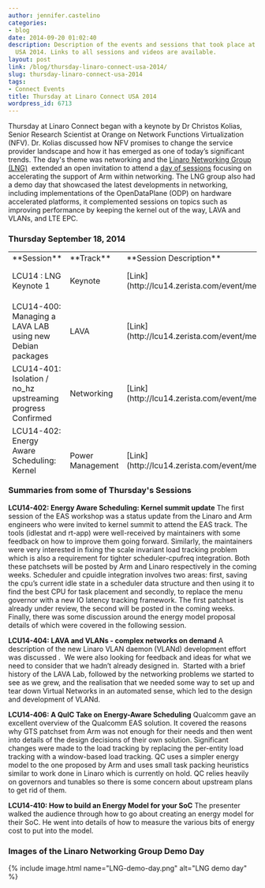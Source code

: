 ```yaml
---
author: jennifer.castelino
categories:
- blog
date: 2014-09-20 01:02:40
description: Description of the events and sessions that took place at Linaro Connect
  USA 2014. Links to all sessions and videos are available.
layout: post
link: /blog/thursday-linaro-connect-usa-2014/
slug: thursday-linaro-connect-usa-2014
tags:
- Connect Events
title: Thursday at Linaro Connect USA 2014
wordpress_id: 6713
---
```


Thursday at Linaro Connect began with a keynote by Dr Christos Kolias, Senior Research Scientist at Orange on Network Functions Virtualization (NFV). Dr. Kolias discussed how NFV promises to change the service provider landscape and how it has emerged as one of today’s significant trends. The day's theme was networking and the [Linaro Networking Group (LNG)](https://wiki-archive.linaro.org/LNG)  extended an open invitation to attend a [day of sessions](https://connect.linaro.org/lcu14/) focusing on accelerating the support of Arm within networking. The LNG group also had a demo day that showcased the latest developments in networking, including implementations of the OpenDataPlane (ODP) on hardware accelerated platforms, it complemented sessions on topics such as improving performance by keeping the kernel out of the way, LAVA and VLANs, and LTE EPC.


### **Thursday September 18, 2014**


<table width="1008" style="height: 450px;" >
<tbody >
<tr >

<td width="35%" markdown="1">
**Session**
</td>

<td width="13%" markdown="1">
**Track**
</td>

<td width="13%" markdown="1">
**Session Description**
</td>

<td width="13%" markdown="1">
**YouTube Video**
</td>

<td width="13%" markdown="1">
**Presentation**
</td>

<td width="13%" markdown="1">
**Video (Linaro Server)**
</td>
</tr>
<tr >

<td markdown="1">
LCU14 : LNG Keynote 1
</td>

<td markdown="1">
Keynote
</td>

<td markdown="1">
[Link](http://lcu14.zerista.com/event/member/137765)
</td>

<td markdown="1">
[Video](https://www.youtube.com/watch?v=tFDnj_342n4&list=UUIVqQKxCyQLJS6xvSmfndLA)
</td>

<td markdown="1">
[Presentation](https://www.slideshare.net/linaroorg/nfv-linaro-conference-sep2014kolias)
</td>

<td markdown="1">
[Link](http://people.linaro.org/linaro-connect/lcu14/videos/09-18-Thursday/LCU14%20-%20LNG%20Keynote%201.mp4)
</td>
</tr>
<tr >

<td markdown="1">

</td>

<td markdown="1">

</td>

<td markdown="1">

</td>

<td markdown="1">

</td>

<td markdown="1">

</td>

<td markdown="1">

</td>
</tr>
<tr >

<td markdown="1">
LCU14-400: Managing a LAVA LAB using new Debian packages
</td>

<td markdown="1">
LAVA
</td>

<td markdown="1">
[Link](http://lcu14.zerista.com/event/member/137767)
</td>

<td markdown="1">
[Video](https://www.youtube.com/watch?v=FzyMPZda9KM&list=UUIVqQKxCyQLJS6xvSmfndLA)
</td>

<td markdown="1">
[Presentation](http://www.slideshare.net/linaroorg/lcu14-400-managing-a-lava-lab-using-new-debian-packages)
</td>

<td markdown="1">
[Link](http://people.linaro.org/linaro-connect/lcu14/videos/09-18-Thursday/LCU14-400-%20Managing%20a%20LAVA%20LAB%20using%20new%20Debian%20packages.mp4)
</td>
</tr>
<tr >

<td markdown="1">
LCU14-401: Isolation / no_hz upstreaming progress Confirmed
</td>

<td markdown="1">
Networking
</td>

<td markdown="1">
[Link](http://lcu14.zerista.com/event/member/137768)
</td>

<td markdown="1">
[Video](https://www.youtube.com/watch?v=j55hcmdP2Ok&list=UUIVqQKxCyQLJS6xvSmfndLA)
</td>

<td markdown="1">
[Presentation](http://www.slideshare.net/linaroorg/lcu14-401-isolation-no-hz-upstreaming-progress)
</td>

<td markdown="1">
[Link](http://people.linaro.org/linaro-connect/lcu14/videos/09-18-Thursday/LCU14-401-%20Isolation%20-%20no_hz%20upstreaming%20progress%20Confirmed.mp4)
</td>
</tr>
<tr >

<td markdown="1">
LCU14-402: Energy Aware Scheduling: Kernel summit update
</td>

<td markdown="1">
Power Management
</td>

<td markdown="1">
[Link](http://lcu14.zerista.com/event/member/137769)
</td>

<td markdown="1">
[Video](https://www.youtube.com/watch?v=UhmfeCqQrxU&list=UUIVqQKxCyQLJS6xvSmfndLA)
</td>

<td markdown="1">
[ Presentation](http://www.slideshare.net/linaroorg/lcu14-402-kernel-summitupdatefinal-39262924)
</td>

<td markdown="1">
[Link](http://people.linaro.org/linaro-connect/lcu14/videos/09-18-Thursday/LCU14-402-%20Energy%20Aware%20Scheduling-%20Kernel%20summit%20update.mp4)
</td>
</tr>
<tr >

<td markdown="1">

</td>

<td markdown="1">

</td>

<td markdown="1">

</td>

<td markdown="1">

</td>

<td markdown="1">

</td>

<td markdown="1">

</td>
</tr>
<tr >

<td markdown="1">
LCU14-404: LAVA and VLANs – complex networks on demand
</td>

<td markdown="1">
Networking
</td>

<td markdown="1">
[Link](http://lcu14.zerista.com/event/member/137772)
</td>

<td markdown="1">
[Video](https://www.youtube.com/watch?v=Qb_NwuDFAyA&list=UUIVqQKxCyQLJS6xvSmfndLA)
</td>

<td markdown="1">
[Presentation](http://www.slideshare.net/linaroorg/lcu14-404-lava-vlans-complex-networks-on-demand)
</td>

<td markdown="1">
[Link](http://people.linaro.org/linaro-connect/lcu14/videos/09-18-Thursday/LCU14-404-%20LAVA%20and%20VLANs%20-%20complex%20networks%20on%20demand.mp4)
</td>
</tr>
<tr >

<td markdown="1">
LCU14-405: Linaro EMACS users BOF
</td>

<td markdown="1">
N/A
</td>

<td markdown="1">
[Link](http://lcu14.zerista.com/event/member/137773)
</td>

<td markdown="1">
[Video](https://www.youtube.com/watch?v=e7ryNq70wQU&list=UUIVqQKxCyQLJS6xvSmfndLA)
</td>

<td markdown="1">
Not available
</td>

<td markdown="1">
[Link](http://people.linaro.org/linaro-connect/lcu14/videos/09-18-Thursday/LCU14-405-%20EMACS%20users%20BoFs.mp4)
</td>
</tr>
<tr >

<td markdown="1">
LCU14-406: A QuIC Take on Energy-Aware Scheduling
</td>

<td markdown="1">
Power Management
</td>

<td markdown="1">
[Link](http://lcu14.zerista.com/event/member/137774)
</td>

<td markdown="1">
[Video](https://www.youtube.com/watch?v=2xb0vOV-E6E&list=UUIVqQKxCyQLJS6xvSmfndLA)
</td>

<td markdown="1">
P[resentation](http://www.slideshare.net/linaroorg/lcu14-406-a-quick-take-on-energyaware-scheduling)
</td>

<td markdown="1">
[Link](http://people.linaro.org/linaro-connect/lcu14/videos/09-18-Thursday/LCU14-406-%20A%20QuIC%20Take%20on%20Energy-Aware%20Scheduling.mp4)
</td>
</tr>
<tr >

<td markdown="1">

</td>

<td markdown="1">

</td>

<td markdown="1">

</td>

<td markdown="1">

</td>

<td markdown="1">

</td>

<td markdown="1">

</td>
</tr>
<tr >

<td markdown="1">
LCU14-409: BoF – Kernel Testing Made Easy
</td>

<td markdown="1">
Automation & Validation
</td>

<td markdown="1">
[Link](http://lcu14.zerista.com/event/member/137777)
</td>

<td markdown="1">
[Video](https://www.youtube.com/watch?v=Om7V8NEaC3k&list=UUIVqQKxCyQLJS6xvSmfndLA)
</td>

<td markdown="1">
Not available
</td>

<td markdown="1">
[Link](http://people.linaro.org/linaro-connect/lcu14/videos/09-18-Thursday/LCU14-409-%20BoF%20-%20Kernel%20Testing%20Made%20Easy.mp4)
</td>
</tr>
<tr >

<td markdown="1">
LCU14-410: How to build an Energy Model for your SoC
</td>

<td markdown="1">
Power Management
</td>

<td markdown="1">
[Link](http://lcu14.zerista.com/event/member/137778)
</td>

<td markdown="1">
[Video](https://www.youtube.com/watch?v=JfZt8W3NVgk&list=UUIVqQKxCyQLJS6xvSmfndLA)
</td>

<td markdown="1">
[Presentation](http://www.slideshare.net/linaroorg/lcu14-410-how-tobuildanenergymodelforyoursoc)
</td>

<td markdown="1">
[Link](http://people.linaro.org/linaro-connect/lcu14/videos/09-18-Thursday/LCU14-410-%20How%20to%20build%20an%20Energy%20Model%20for%20your%20SoC.mp4)
</td>
</tr>
<tr >

<td markdown="1">
 LCU14-411: From zero to booting nanodroid with 64bit support
</td>

<td markdown="1">
 Android
</td>

<td markdown="1">
 [Link](http://lcu14.zerista.com/event/member/137779)
</td>

<td markdown="1">
[ Video](https://www.youtube.com/watch?v=saqxLIgrJhg&list=UUIVqQKxCyQLJS6xvSmfndLA)
</td>

<td markdown="1">
 Not available
</td>

<td markdown="1">
 [Link](http://people.linaro.org/linaro-connect/lcu14/videos/09-18-Thursday/LCU14-411-%20From%20zero%20to%20booting%20nandroid%20with%2064bit%20support.mp4)
</td>
</tr>
</tbody>
</table>


### Summaries from some of Thursday's Sessions


**LCU14-402: Energy Aware Scheduling: Kernel summit update** The first session of the EAS workshop was a status update from the Linaro and Arm engineers who were invited to kernel summit to attend the EAS track. The tools (idlestat and rt-app) were well-received by maintainers with some feedback on how to improve them going forward. Similarly, the maintainers were very interested in fixing the scale invariant load tracking problem which is also a requirement for tighter scheduler-cpufreq integration. Both these patchsets will be posted by Arm and Linaro respectively in the coming weeks. Scheduler and cpuidle integration involves two areas: first, saving the cpu’s current idle state in a scheduler data structure and then using it to find the best CPU for task placement and secondly, to replace the menu governor with a new IO latency tracking framework. The first patchset is already under review, the second will be posted in the coming weeks. Finally, there was some discussion around the energy model proposal details of which were covered in the following session.

**LCU14-404: LAVA and VLANs - complex networks on demand** A description of the new Linaro VLAN daemon (VLANd) development effort was discussed .  We were also looking for feedback and ideas for what we need to consider that we hadn’t already designed in.  Started with a brief history of the LAVA Lab, followed by the networking problems we started to see as we grew, and the realisation that we needed some way to set up and tear down Virtual Networks in an automated sense, which led to the design and development of VLANd.

**LCU14-406: A QuIC Take on Energy-Aware Scheduling** Qualcomm gave an excellent overview of the Qualcomm EAS solution. It covered the reasons why GTS patchset from Arm was not enough for their needs and then went into details of the design decisions of their own solution. Significant changes were made to the load tracking by replacing the per-entity load tracking with a window-based load tracking. QC uses a simpler energy model to the one proposed by Arm and uses small task packing heuristics similar to work done in Linaro which is currently on hold. QC relies heavily on governors and tunables so there is some concern about upstream plans to get rid of them.

**LCU14-410: How to build an Energy Model for your SoC** The presenter walked the audience through how to go about creating an energy model for their SoC. He went into details of how to measure the various bits of energy cost to put into the model.


### **Images of the Linaro Networking Group Demo Day**

{% include image.html name="LNG-demo-day.png" alt="LNG demo day" %}